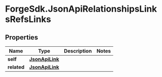 # ForgeSdk.JsonApiRelationshipsLinksRefsLinks

## Properties
Name | Type | Description | Notes
------------ | ------------- | ------------- | -------------
**self** | [**JsonApiLink**](JsonApiLink.md) |  | 
**related** | [**JsonApiLink**](JsonApiLink.md) |  | 



